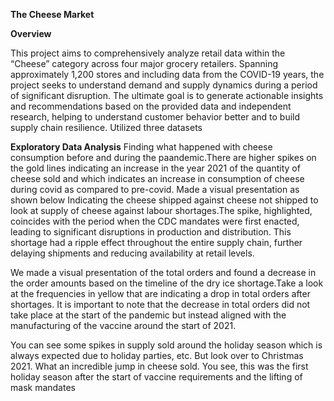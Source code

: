 **The Cheese Market**

**Overview**

This project aims to comprehensively analyze retail data within the “Cheese” category across four major grocery retailers. Spanning approximately 1,200 stores and including data from the COVID-19 years, the project seeks to understand demand and supply dynamics during a period of significant disruption. The ultimate goal is to generate actionable insights and recommendations based on the provided data and independent research, helping to understand customer behavior better and to build supply chain resilience. Utilized three datasets 

**Exploratory Data Analysis**
Finding what happened with cheese consumption before and during the paandemic.There are higher spikes on the gold lines indicating an increase in the year 2021 of  the quantity of cheese sold and which indicates an increase in consumption of cheese during covid as compared to pre-covid.
Made a visual presentation as shown below Indicating the cheese shipped against cheese not shipped to look at supply of cheese against labour shortages.The spike, highlighted, coincides with the period when the CDC mandates were first enacted, leading to significant disruptions in production and distribution. This shortage had a ripple effect throughout the entire supply chain, further delaying shipments and reducing availability at retail levels.


We made a visual presentation of the total orders and found a decrease in the order amounts based on the timeline of the dry ice shortage.Take a look at  the frequencies in yellow that are  indicating a drop in total orders after shortages. It is important to note that the decrease in total orders did  not take place at the start of the pandemic but instead aligned with the manufacturing of the vaccine around the start of 2021.

You can see some spikes in supply sold around the holiday season which is always expected due to holiday parties, etc.
But look over to Christmas 2021. What an incredible jump in cheese sold. You see, this was the first holiday season after the start of vaccine requirements and the lifting of mask mandates

